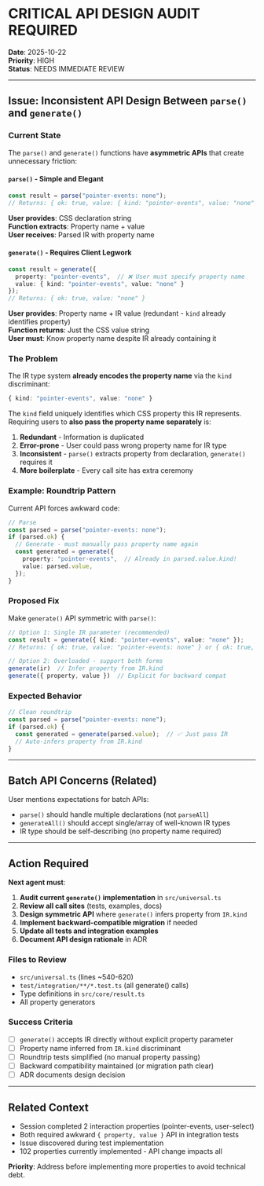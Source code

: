 # CRITICAL API DESIGN AUDIT REQUIRED

**Date**: 2025-10-22  
**Priority**: HIGH  
**Status**: NEEDS IMMEDIATE REVIEW

---

## Issue: Inconsistent API Design Between `parse()` and `generate()`

### Current State

The `parse()` and `generate()` functions have **asymmetric APIs** that create unnecessary friction:

#### `parse()` - Simple and Elegant
```typescript
const result = parse("pointer-events: none");
// Returns: { ok: true, value: { kind: "pointer-events", value: "none" }, property: "pointer-events" }
```

**User provides**: CSS declaration string  
**Function extracts**: Property name + value  
**User receives**: Parsed IR with property name

#### `generate()` - Requires Client Legwork
```typescript
const result = generate({
  property: "pointer-events",  // ❌ User must specify property name
  value: { kind: "pointer-events", value: "none" }
});
// Returns: { ok: true, value: "none" }
```

**User provides**: Property name + IR value (redundant - `kind` already identifies property)  
**Function returns**: Just the CSS value string  
**User must**: Know property name despite IR already containing it

### The Problem

The IR type system **already encodes the property name** via the `kind` discriminant:

```typescript
{ kind: "pointer-events", value: "none" }
```

The `kind` field uniquely identifies which CSS property this IR represents. Requiring users to **also pass the property name separately** is:

1. **Redundant** - Information is duplicated
2. **Error-prone** - User could pass wrong property name for IR type
3. **Inconsistent** - `parse()` extracts property from declaration, `generate()` requires it
4. **More boilerplate** - Every call site has extra ceremony

### Example: Roundtrip Pattern

Current API forces awkward code:

```typescript
// Parse
const parsed = parse("pointer-events: none");
if (parsed.ok) {
  // Generate - must manually pass property name again
  const generated = generate({
    property: "pointer-events",  // Already in parsed.value.kind!
    value: parsed.value,
  });
}
```

### Proposed Fix

Make `generate()` API symmetric with `parse()`:

```typescript
// Option 1: Single IR parameter (recommended)
const result = generate({ kind: "pointer-events", value: "none" });
// Returns: { ok: true, value: "pointer-events: none" } or { ok: true, property: "pointer-events", value: "none" }

// Option 2: Overloaded - support both forms
generate(ir)  // Infer property from IR.kind
generate({ property, value })  // Explicit for backward compat
```

### Expected Behavior

```typescript
// Clean roundtrip
const parsed = parse("pointer-events: none");
if (parsed.ok) {
  const generated = generate(parsed.value);  // ✅ Just pass IR
  // Auto-infers property from IR.kind
}
```

---

## Batch API Concerns (Related)

User mentions expectations for batch APIs:

- `parse()` should handle multiple declarations (not `parseAll`)
- `generateAll()` should accept single/array of well-known IR types
- IR type should be self-describing (no property name required)

---

## Action Required

**Next agent must**:

1. **Audit current `generate()` implementation** in `src/universal.ts`
2. **Review all call sites** (tests, examples, docs)
3. **Design symmetric API** where `generate()` infers property from `IR.kind`
4. **Implement backward-compatible migration** if needed
5. **Update all tests and integration examples**
6. **Document API design rationale** in ADR

### Files to Review

- `src/universal.ts` (lines ~540-620)
- `test/integration/**/*.test.ts` (all generate() calls)
- Type definitions in `src/core/result.ts`
- All property generators

### Success Criteria

- [ ] `generate()` accepts IR directly without explicit property parameter
- [ ] Property name inferred from `IR.kind` discriminant
- [ ] Roundtrip tests simplified (no manual property passing)
- [ ] Backward compatibility maintained (or migration path clear)
- [ ] ADR documents design decision

---

## Related Context

- Session completed 2 interaction properties (pointer-events, user-select)
- Both required awkward `{ property, value }` API in integration tests
- Issue discovered during test implementation
- 102 properties currently implemented - API change impacts all

**Priority**: Address before implementing more properties to avoid technical debt.
